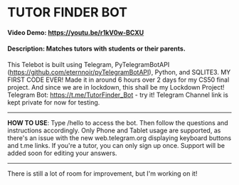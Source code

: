 # TUTOR FINDER BOT
#### Video Demo:  https://youtu.be/r1kV0w-BCXU
#### Description: Matches tutors with students or their parents.
This Telebot is built using Telegram, PyTelegramBotAPI (https://github.com/eternnoir/pyTelegramBotAPI), Python, and SQLITE3.
MY FIRST CODE EVER! Made it in around 6 hours over 2 days for my CS50 final project. And since we are in lockdown, this shall be my Lockdown Project!
Telegram Bot: https://t.me/TutorFinder_Bot - try it!
Telegram Channel link is kept private for now for testing.
******
**HOW TO USE**:
Type /hello to access the bot. Then follow the questions and instructions accordingly.
Only Phone and Tablet usage are supported, as there's an issue with the new web.telegram.org displaying keyboard buttons and t.me links. 
If you're a tutor, you can only sign up once. Support will be added soon for editing your answers.
*******
There is still a lot of room for improvement, but I'm working on it!
